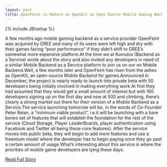 ```yaml
---
layout: post
title: OpenFeint is Reborn as OpenKit an Open Source Mobile Gaming Backend
---
```

{% include JB/setup %}<p>A few months ago mobile gaming backend as a service provider OpenFeint was acquired by GREE and many of its users were left high and dry with their games facing “poor performance” if they didn’t shift to GREE’s somewhat more expensive platform.At the time we at Kumulos (Backend as a Service) wrote about the story and also invited any developers in need of a similar Mobile Backend as a Service platform to join us on our on Mobile Backend.Well, a few months later and OpenFeint has risen from the ashes as OpenKit, an open-source Mobile Backend for games.Announced in December, the project is nearly ready to launch into private beta with 50 developers being initially involved in making everything work.At first they had assumed that they would get a small amount of interest but with 160 developers signing up on the first day and now at 500 and climbing, there’s clearly a strong market out there for their version of a Mobile Backend as a Service.The service launching tomorrow will be, in the words of Co-Founder Peter Relan, a “minimum viable product”, i.e.it will be launching with a bare bones set of features that will establish the foundation for the rest of the service (Cloud Storage, Player LeaderBoards, player authentication using Facebook and Twitter all being these core features). After the service moves into public beta, they will begin to add more features and use a freemium model where the developer has to begin paying once they go past a certain amount of usage.What’s interesting about this service is where the priorities of mobile game developers are lying these days.</p>
<p><a href="http://www.kumulos.com/2013/02/04/openkit-kumulos-backend-as-a-service/">Read Full Story</a></p>
